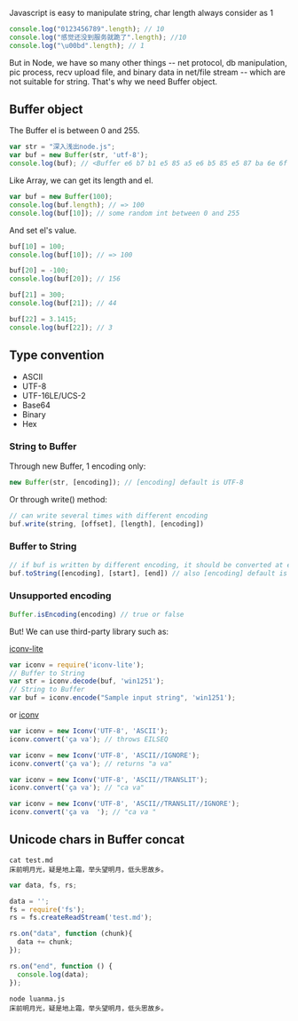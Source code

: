 Javascript is easy to manipulate string, char length always consider as 1
```javascript
console.log("0123456789".length); // 10 
console.log("感觉还没到服务就跪了".length); //10 
console.log("\u00bd".length); // 1
```
But in Node, we have so many other things -- net protocol, db manipulation, pic process, recv upload file, and binary data in net/file stream -- which are not suitable for string. That's why we need Buffer object.

## Buffer object

The Buffer el is between 0 and 255.
```javascript
var str = "深入浅出node.js";
var buf = new Buffer(str, 'utf-8');
console.log(buf); // <Buffer e6 b7 b1 e5 85 a5 e6 b5 85 e5 87 ba 6e 6f 64 65 2e 6a 73>
```

Like Array, we can get its length and el.
```javascript
var buf = new Buffer(100); 
console.log(buf.length); // => 100
console.log(buf[10]); // some random int between 0 and 255
```

And set el's value.
```javascript
buf[10] = 100; 
console.log(buf[10]); // => 100

buf[20] = -100; 
console.log(buf[20]); // 156 

buf[21] = 300; 
console.log(buf[21]); // 44 

buf[22] = 3.1415; 
console.log(buf[22]); // 3
```

## Type convention

  - ASCII
  - UTF-8
  - UTF-16LE/UCS-2
  - Base64
  - Binary
  - Hex

### String to Buffer

Through new Buffer, 1 encoding only:
```javascript
new Buffer(str, [encoding]); // [encoding] default is UTF-8
```

Or through write() method:
```javascript
// can write several times with different encoding
buf.write(string, [offset], [length], [encoding])
```

### Buffer to String
```javascript
// if buf is written by different encoding, it should be converted at exact point by exact encoding
buf.toString([encoding], [start], [end]) // also [encoding] default is UTF-8
```

### Unsupported encoding
```javascript
Buffer.isEncoding(encoding) // true or false
``` 

But! We can use third-party library such as: 

[iconv-lite](https://www.npmjs.com/package/iconv-lite)
```javascript
var iconv = require('iconv-lite');
// Buffer to String 
var str = iconv.decode(buf, 'win1251');
// String to Buffer
var buf = iconv.encode("Sample input string", 'win1251');
```

or [iconv](https://www.npmjs.com/package/iconv)
```javascript
var iconv = new Iconv('UTF-8', 'ASCII'); 
iconv.convert('ça va'); // throws EILSEQ

var iconv = new Iconv('UTF-8', 'ASCII//IGNORE'); 
iconv.convert('ça va'); // returns "a va"

var iconv = new Iconv('UTF-8', 'ASCII//TRANSLIT'); 
iconv.convert('ça va'); // "ca va"

var iconv = new Iconv('UTF-8', 'ASCII//TRANSLIT//IGNORE'); 
iconv.convert('ça va  '); // "ca va "
```

## Unicode chars in Buffer concat
```shell
cat test.md
床前明月光，疑是地上霜，举头望明月，低头思故乡。
```

```javascript
var data, fs, rs;

data = '';
fs = require('fs');
rs = fs.createReadStream('test.md');

rs.on("data", function (chunk){
  data += chunk; 
});

rs.on("end", function () { 
  console.log(data);
});
```

```shell
node luanma.js
床前明月光，疑是地上霜，举头望明月，低头思故乡。
```